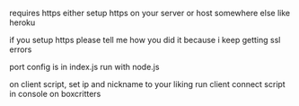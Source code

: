 requires https
either setup https on your server or host somewhere else like heroku

if you setup https please tell me how you did it because i keep getting ssl errors

port config is in index.js
run with node.js

on client script, set ip and nickname to your liking
run client connect script in console on boxcritters